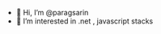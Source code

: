- 👋 Hi, I’m @paragsarin
- 👀 I’m interested in .net , javascript stacks


<!---
paragsarin/paragsarin is a ✨ special ✨ repository because its `README.md` (this file) appears on your GitHub profile.
You can click the Preview link to take a look at your changes.
--->
